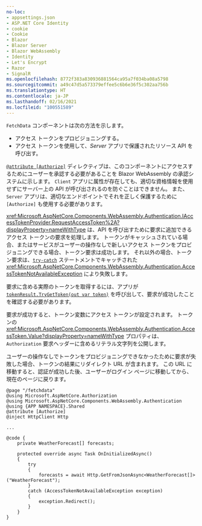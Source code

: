 ```yaml
---
no-loc:
- appsettings.json
- ASP.NET Core Identity
- cookie
- Cookie
- Blazor
- Blazor Server
- Blazor WebAssembly
- Identity
- Let's Encrypt
- Razor
- SignalR
ms.openlocfilehash: 8772f383a830936881564ca95a7f034ba08a5798
ms.sourcegitcommit: a49c47d5a573379effee5c6b6e36f5c302aa756b
ms.translationtype: HT
ms.contentlocale: ja-JP
ms.lasthandoff: 02/16/2021
ms.locfileid: "100551589"
---
```

`FetchData` コンポーネントは次の方法を示します。

* アクセス トークンをプロビジョニングする。
* アクセス トークンを使用して、*Server* アプリで保護されたリソース API を呼び出す。

[`@attribute [Authorize]`](xref:mvc/views/razor#attribute) ディレクティブは、このコンポーネントにアクセスするためにユーザーを承認する必要があることを Blazor WebAssembly の承認システムに示します。 `Client` アプリに属性が存在しても、適切な資格情報を使用せずにサーバー上の API が呼び出されるのを防ぐことはできません。 また、`Server` アプリは、適切なエンドポイントでそれを正しく保護するために `[Authorize]` も使用する必要があります。

<xref:Microsoft.AspNetCore.Components.WebAssembly.Authentication.IAccessTokenProvider.RequestAccessToken%2A?displayProperty=nameWithType> は、API を呼び出すために要求に追加できるアクセス トークンの要求を処理します。 トークンがキャッシュされている場合、またはサービスがユーザーの操作なしで新しいアクセス トークンをプロビジョニングできる場合、トークン要求は成功します。 それ以外の場合、トークン要求は、[`try-catch`](/dotnet/csharp/language-reference/keywords/try-catch) ステートメントでキャッチされた <xref:Microsoft.AspNetCore.Components.WebAssembly.Authentication.AccessTokenNotAvailableException> により失敗します。

要求に含める実際のトークンを取得するには、アプリが [`tokenResult.TryGetToken(out var token)`](xref:Microsoft.AspNetCore.Components.WebAssembly.Authentication.AccessTokenResult.TryGetToken%2A) を呼び出して、要求が成功したことを確認する必要があります。

要求が成功すると、トークン変数にアクセス トークンが設定されます。 トークンの <xref:Microsoft.AspNetCore.Components.WebAssembly.Authentication.AccessToken.Value?displayProperty=nameWithType> プロパティは、`Authorization` 要求ヘッダーに含めるリテラル文字列を公開します。

ユーザーの操作なしでトークンをプロビジョニングできなかったために要求が失敗した場合、トークンの結果にリダイレクト URL が含まれます。 この URL に移動すると、認証が成功した後、ユーザーがログイン ページに移動してから、現在のページに戻ります。

```razor
@page "/fetchdata"
@using Microsoft.AspNetCore.Authorization
@using Microsoft.AspNetCore.Components.WebAssembly.Authentication
@using {APP NAMESPACE}.Shared
@attribute [Authorize]
@inject HttpClient Http

...

@code {
    private WeatherForecast[] forecasts;

    protected override async Task OnInitializedAsync()
    {
        try
        {
            forecasts = await Http.GetFromJsonAsync<WeatherForecast[]>("WeatherForecast");
        }
        catch (AccessTokenNotAvailableException exception)
        {
            exception.Redirect();
        }
    }
}
```
